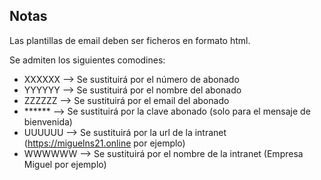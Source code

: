 ## Notas

Las plantillas de email deben ser ficheros en formato html.

Se admiten los siguientes comodines:

- XXXXXX --> Se sustituirá por el número de abonado
- YYYYYY --> Se sustituirá por el nombre del abonado
- ZZZZZZ --> Se sustituirá por el email del abonado
- ****** --> Se sustituirá por la clave abonado (solo para el mensaje de bienvenida)
- UUUUUU --> Se sustituirá por la url de la intranet (https://miguelns21.online por ejemplo)
- WWWWWW --> Se sustituirá por el nombre de la intranet (Empresa Miguel por ejemplo)

